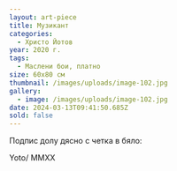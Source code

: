 ```yaml
---
layout: art-piece
title: Музикант
categories:
  - Христо Йотов
year: 2020 г.
tags:
  - Маслени бои, платно
size: 60х80 см
thumbnail: /images/uploads/image-102.jpg
gallery:
  - image: /images/uploads/image-102.jpg
date: 2024-03-13T09:41:50.685Z
sold: false
---
```

Подпис долу дясно с четка в бяло:

Yoto/  MMXX
